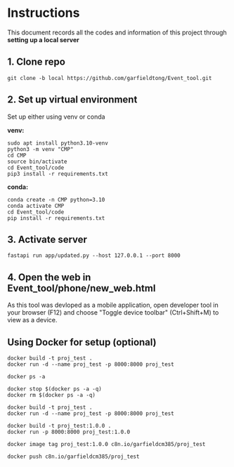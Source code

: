 # Instructions
This document records all the codes and information of this project through **setting up a local server**

## 1. Clone repo
```
git clone -b local https://github.com/garfieldtong/Event_tool.git
```

## 2. Set up virtual environment

Set up either using venv or conda

**venv:**
```
sudo apt install python3.10-venv
python3 -m venv "CMP"
cd CMP
source bin/activate
cd Event_tool/code
pip3 install -r requirements.txt
```

**conda:**
```
conda create -n CMP python=3.10
conda activate CMP
cd Event_tool/code
pip install -r requirements.txt
```

## 3. Activate server
```
fastapi run app/updated.py --host 127.0.0.1 --port 8000
```

## 4. Open the web in Event_tool/phone/new_web.html
As this tool was devloped as a mobile application, open developer tool in your browser (F12) and choose "Toggle device toolbar" (Ctrl+Shift+M) to view as a device.

## Using Docker for setup (optional)
```
docker build -t proj_test .
docker run -d --name proj_test -p 8000:8000 proj_test

docker ps -a

docker stop $(docker ps -a -q)
docker rm $(docker ps -a -q)

docker build -t proj_test .
docker run -d --name proj_test -p 8000:8000 proj_test

docker build -t proj_test:1.0.0 .
docker run -p 8000:8000 proj_test:1.0.0

docker image tag proj_test:1.0.0 c8n.io/garfieldcm385/proj_test

docker push c8n.io/garfieldcm385/proj_test
```




